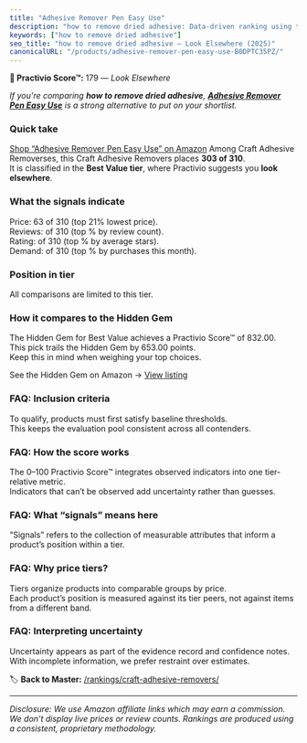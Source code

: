 ```yaml
---
title: "Adhesive Remover Pen Easy Use"
description: "how to remove dried adhesive: Data-driven ranking using the Practivio Score™. Positioned by quality, value, demand, findability, momentum."
keywords: ["how to remove dried adhesive"]
seo_title: "how to remove dried adhesive — Look Elsewhere (2025)"
canonicalURL: "/products/adhesive-remover-pen-easy-use-B0DPTC35PZ/"
---
```


**🚫 Practivio Score™:** 179 — _Look Elsewhere_


*If you're comparing **how to remove dried adhesive**, **[Adhesive Remover Pen Easy Use](https://www.amazon.com/dp/B0DPTC35PZ?tag=practivio-20)** is a strong alternative to put on your shortlist.*
### Quick take
[Shop “Adhesive Remover Pen Easy Use” on Amazon](https://www.amazon.com/dp/B0DPTC35PZ?tag=practivio-20)
Among Craft Adhesive Removerses, this Craft Adhesive Removers places **303 of 310**.  
It is classified in the **Best Value tier**, where Practivio suggests you **look elsewhere**.

### What the signals indicate
Price: 63 of 310 (top 21% lowest price).  
Reviews:  of 310 (top % by review count).  
Rating:  of 310 (top % by average stars).  
Demand:  of 310 (top % by purchases this month).

### Position in tier
All comparisons are limited to this tier.

### How it compares to the Hidden Gem
The Hidden Gem for Best Value achieves a Practivio Score™ of 832.00.  
This pick trails the Hidden Gem by 653.00 points.  
Keep this in mind when weighing your top choices.  

See the Hidden Gem on Amazon → [View listing](https://www.amazon.com/dp/B0CJNS7RV1?tag=practivio-20)

### FAQ: Inclusion criteria
To qualify, products must first satisfy baseline thresholds.  
This keeps the evaluation pool consistent across all contenders.

### FAQ: How the score works
The 0–100 Practivio Score™ integrates observed indicators into one tier-relative metric.  
Indicators that can’t be observed add uncertainty rather than guesses.

### FAQ: What “signals” means here
“Signals” refers to the collection of measurable attributes that inform a product’s position within a tier.

### FAQ: Why price tiers?
Tiers organize products into comparable groups by price.  
Each product’s position is measured against its tier peers, not against items from a different band.

### FAQ: Interpreting uncertainty
Uncertainty appears as part of the evidence record and confidence notes.  
With incomplete information, we prefer restraint over estimates.


🏷️ **Back to Master:** [/rankings/craft-adhesive-removers/](/rankings/craft-adhesive-removers/)

---
_Disclosure: We use Amazon affiliate links which may earn a commission. We don’t display live prices or review counts. Rankings are produced using a consistent, proprietary methodology._

